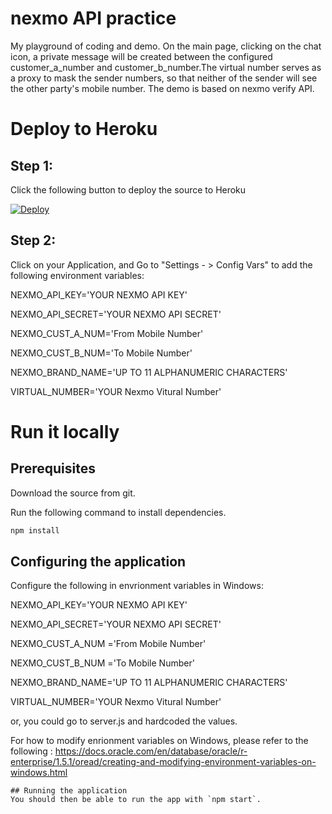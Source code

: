 # nexmo API practice 
My playground of coding and demo. On the main page, clicking on the chat icon, a private message will be created between the configured customer_a_number and customer_b_number.The virtual number serves as a proxy to mask the sender numbers, so that neither of the sender will see the other party's mobile number.
The demo is based on nexmo verify API. 

# Deploy to Heroku

## Step 1: 

Click the following button to deploy the source to Heroku

[![Deploy](https://www.herokucdn.com/deploy/button.svg)](https://heroku.com/deploy?template=https://github.com/kopi-kosong/nexmo-sms-api.git)

## Step 2: 

Click on your Application, and Go to "Settings - > Config Vars" to add the following environment variables:

NEXMO_API_KEY='YOUR NEXMO API KEY' 
  
NEXMO_API_SECRET='YOUR NEXMO API SECRET'
  
NEXMO_CUST_A_NUM='From Mobile Number'
  
NEXMO_CUST_B_NUM='To Mobile Number'
  
NEXMO_BRAND_NAME='UP TO 11 ALPHANUMERIC CHARACTERS'

VIRTUAL_NUMBER='YOUR Nexmo Vitural Number'

# Run it locally

## Prerequisites
Download the source from git.

Run the following command to install dependencies.

```bash
npm install
```

## Configuring the application

Configure the following in envrionment variables in Windows:

NEXMO_API_KEY='YOUR NEXMO API KEY'

NEXMO_API_SECRET='YOUR NEXMO API SECRET'

NEXMO_CUST_A_NUM ='From Mobile Number'

NEXMO_CUST_B_NUM ='To Mobile Number'

NEXMO_BRAND_NAME='UP TO 11 ALPHANUMERIC CHARACTERS'

VIRTUAL_NUMBER='YOUR Nexmo Vitural Number'

or, you could go to server.js and hardcoded the values.

For how to modify enrionment variables on Windows, please refer to the following :
https://docs.oracle.com/en/database/oracle/r-enterprise/1.5.1/oread/creating-and-modifying-environment-variables-on-windows.html

```
## Running the application
You should then be able to run the app with `npm start`.

